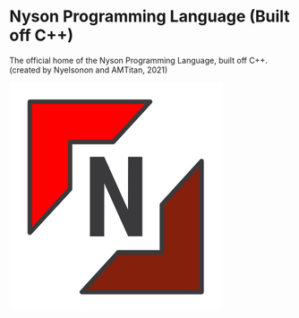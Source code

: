 # Nyson Programming Language (Built off C++)
The official home of the Nyson Programming Language, built off C++.
(created by Nyelsonon and AMTitan, 2021)

![Logo](https://github.com/Nyelsonon/nyson-programming-language/blob/main/Logos/NysonLogo.png)


